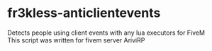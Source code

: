 # fr3kless-anticlientevents
Detects people using client events with any lua executors for FiveM<br>
This script was written for fivem server AriviRP
